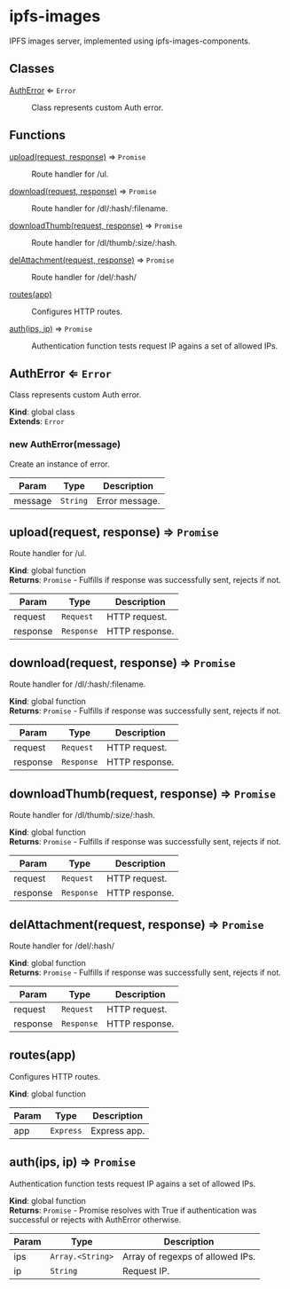 # ipfs-images

IPFS images server, implemented using ipfs-images-components.
## Classes

<dl>
<dt><a href="#AuthError">AuthError</a> ⇐ <code>Error</code></dt>
<dd><p>Class represents custom Auth error.</p>
</dd>
</dl>

## Functions

<dl>
<dt><a href="#upload">upload(request, response)</a> ⇒ <code>Promise</code></dt>
<dd><p>Route handler for /ul.</p>
</dd>
<dt><a href="#download">download(request, response)</a> ⇒ <code>Promise</code></dt>
<dd><p>Route handler for /dl/:hash/:filename.</p>
</dd>
<dt><a href="#downloadThumb">downloadThumb(request, response)</a> ⇒ <code>Promise</code></dt>
<dd><p>Route handler for /dl/thumb/:size/:hash.</p>
</dd>
<dt><a href="#delAttachment">delAttachment(request, response)</a> ⇒ <code>Promise</code></dt>
<dd><p>Route handler for /del/:hash/</p>
</dd>
<dt><a href="#routes">routes(app)</a></dt>
<dd><p>Configures HTTP routes.</p>
</dd>
<dt><a href="#auth">auth(ips, ip)</a> ⇒ <code>Promise</code></dt>
<dd><p>Authentication function tests request IP agains a set of allowed IPs.</p>
</dd>
</dl>

<a name="AuthError"></a>

## AuthError ⇐ <code>Error</code>
Class represents custom Auth error.

**Kind**: global class  
**Extends**: <code>Error</code>  
<a name="new_AuthError_new"></a>

### new AuthError(message)
Create an instance of error.


| Param | Type | Description |
| --- | --- | --- |
| message | <code>String</code> | Error message. |

<a name="upload"></a>

## upload(request, response) ⇒ <code>Promise</code>
Route handler for /ul.

**Kind**: global function  
**Returns**: <code>Promise</code> - Fulfills if response was successfully sent,
                            rejects if not.  

| Param | Type | Description |
| --- | --- | --- |
| request | <code>Request</code> | HTTP request. |
| response | <code>Response</code> | HTTP response. |

<a name="download"></a>

## download(request, response) ⇒ <code>Promise</code>
Route handler for /dl/:hash/:filename.

**Kind**: global function  
**Returns**: <code>Promise</code> - Fulfills if response was successfully sent,
                            rejects if not.  

| Param | Type | Description |
| --- | --- | --- |
| request | <code>Request</code> | HTTP request. |
| response | <code>Response</code> | HTTP response. |

<a name="downloadThumb"></a>

## downloadThumb(request, response) ⇒ <code>Promise</code>
Route handler for /dl/thumb/:size/:hash.

**Kind**: global function  
**Returns**: <code>Promise</code> - Fulfills if response was successfully sent,
                            rejects if not.  

| Param | Type | Description |
| --- | --- | --- |
| request | <code>Request</code> | HTTP request. |
| response | <code>Response</code> | HTTP response. |

<a name="delAttachment"></a>

## delAttachment(request, response) ⇒ <code>Promise</code>
Route handler for /del/:hash/

**Kind**: global function  
**Returns**: <code>Promise</code> - Fulfills if response was successfully sent,
                            rejects if not.  

| Param | Type | Description |
| --- | --- | --- |
| request | <code>Request</code> | HTTP request. |
| response | <code>Response</code> | HTTP response. |

<a name="routes"></a>

## routes(app)
Configures HTTP routes.

**Kind**: global function  

| Param | Type | Description |
| --- | --- | --- |
| app | <code>Express</code> | Express app. |

<a name="auth"></a>

## auth(ips, ip) ⇒ <code>Promise</code>
Authentication function tests request IP agains a set of allowed IPs.

**Kind**: global function  
**Returns**: <code>Promise</code> - Promise resolves with True if authentication was
                       successful or rejects with AuthError otherwise.  

| Param | Type | Description |
| --- | --- | --- |
| ips | <code>Array.&lt;String&gt;</code> | Array of regexps of allowed IPs. |
| ip | <code>String</code> | Request IP. |

